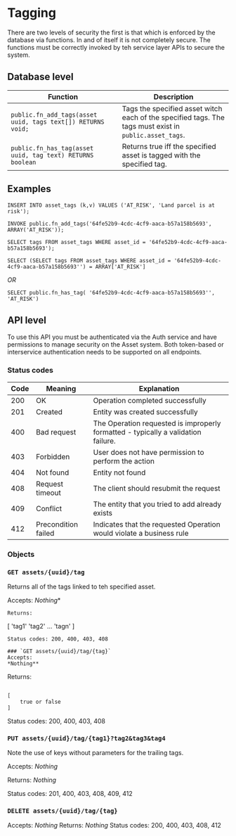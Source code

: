 
Tagging
==============

There are two levels of security the first is that which is enforced by the database via functions.  In and of itself it is not completely secure. The functions must be correctly invoked by teh service layer 
APIs to secure the system.


Database level
---------------

|Function                                                    |Description       |
|------------------------------------------------------------|------------------|
|`public.fn_add_tags(asset uuid, tags text[]) RETURNS void;` | Tags the specified asset witch each of the specified tags.  The tags must exist in `public.asset_tags`.|
|`public.fn_has_tag(asset uuid, tag text) RETURNS boolean`   | Returns true iff the specified asset is tagged with the specified tag. |

Examples
--------

```
INSERT INTO asset_tags (k,v) VALUES ('AT_RISK', 'Land parcel is at risk');
```

```
INVOKE public.fn_add_tags('64fe52b9-4cdc-4cf9-aaca-b57a158b5693', ARRAY('AT_RISK'));
```

```
SELECT tags FROM asset_tags WHERE asset_id = '64fe52b9-4cdc-4cf9-aaca-b57a158b5693');
```

```
SELECT (SELECT tags FROM asset_tags WHERE asset_id = '64fe52b9-4cdc-4cf9-aaca-b57a158b5693'') = ARRAY['AT_RISK']
```
*OR*
```
SELECT public.fn_has_tag( '64fe52b9-4cdc-4cf9-aaca-b57a158b5693'', 'AT_RISK')
```


API level
----------

To use this API you must be authenticated via the Auth service and have permissions to manage security on the Asset system. Both token-based or interservice authentication needs to be supported on all endpoints.


### Status codes

|Code|Meaning|Explanation|
|----|-------|-----------|
|200|OK|Operation completed successfully|
|201|Created|Entity was created successfully|
|400|Bad request|The Operation requested is improperly formatted - typically a validation failure.
|403|Forbidden|User does not have permission to perform the action|
|404|Not found|Entity not found|
|408|Request timeout|The client should resubmit the request|
|409|Conflict|The entity that you tried to add already exists|
|412|Precondition failed|Indicates that the requested Operation would violate a business rule|


### Objects


### `GET assets/{uuid}/tag`   
Returns all of the tags linked to teh specified asset.

Accepts: 
*Nothing**
```
Returns:
```
[
    'tag1'
    'tag2'
    ...
    'tagn'
]
```
Status codes: 200, 400, 403, 408

### `GET assets/{uuid}/tag/{tag}`   
Accepts: 
*Nothing**
```
Returns:
```

[
    true or false
]

```
Status codes: 200, 400, 403, 408


### `PUT assets/{uuid}/tag/{tag1}?tag2&tag3&tag4`
Note the use of keys without parameters for the trailing tags.

Accepts: *Nothing*

Returns: *Nothing*

Status codes: 201, 400, 403, 408, 409, 412

### `DELETE assets/{uuid}/tag/{tag}`
Accepts: *Nothing* 
Returns: *Nothing*
Status codes: 200, 400, 403, 408, 412


